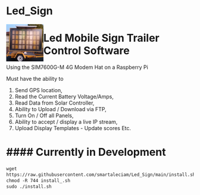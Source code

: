 # Led_Sign
<img src="https://github.com/smartaleciam/Led_Sign/blob/main/sign_trailer.png" align="left" height="100" width="100">



# Led Mobile Sign Trailer Control Software



Using the SIM7600G-M 4G Modem Hat on a Raspberry Pi

Must have the ability to 

1. Send GPS location,
2. Read the Current Battery Voltage/Amps,
3. Read Data from Solar Controller,
4. Ability to Upload / Download via FTP,
5. Turn On / Off all Panels,
6. Ability to accept / display a live IP stream,
7. Upload Display Templates - Update scores Etc.  

# #### Currently in Development #####

```
wget https://raw.githubusercontent.com/smartaleciam/Led_Sign/main/install.sh
chmod -R 744 install_.sh
sudo ./install.sh
```
